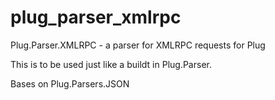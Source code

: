 # plug_parser_xmlrpc
Plug.Parser.XMLRPC - a parser for XMLRPC requests for Plug

This is to be used just like a buildt in Plug.Parser.

Bases on Plug.Parsers.JSON
